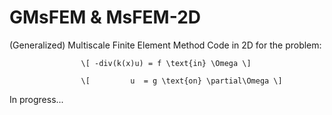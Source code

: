# GMsFEM & MsFEM-2D
(Generalized) Multiscale Finite Element Method Code in 2D
for the problem:  

                    \[ -div(k(x)u) = f \text{in} \Omega \]
                    
                    \[         u  = g \text{on} \partial\Omega \]

In progress...
